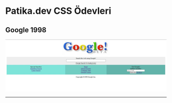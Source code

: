 # Patika.dev CSS Ödevleri

## Google 1998

![Google 1998](https://github.com/berkegecan/google/blob/main/img/CSS_Odev_2.jpg)

***
